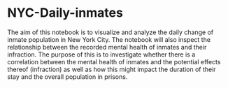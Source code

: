# NYC-Daily-inmates 

The aim of this notebook is to visualize and analyze the daily change of inmate population in New York City. The notebook will also inspect the relationship between the recorded mental health of inmates and their infraction. The purpose of this is to investigate whether there is a correlation between the mental health of inmates and the potential effects thereof (infraction) as well as how this might impact the duration of their stay and the overall population in prisons. 
